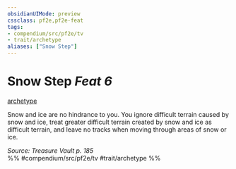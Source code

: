 ```yaml
---
obsidianUIMode: preview
cssclass: pf2e,pf2e-feat
tags:
- compendium/src/pf2e/tv
- trait/archetype
aliases: ["Snow Step"]
---
```

# Snow Step  *Feat 6*  
[archetype](archetype.md "Archetype Feat Trait")  


Snow and ice are no hindrance to you. You ignore difficult terrain caused by snow and ice, treat greater difficult terrain created by snow and ice as difficult terrain, and leave no tracks when moving through areas of snow or ice.

*Source: Treasure Vault p. 185*  
%% #compendium/src/pf2e/tv #trait/archetype %%